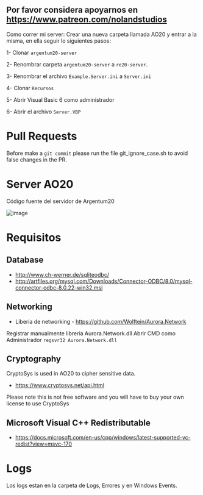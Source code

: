 ## Por favor considera apoyarnos en https://www.patreon.com/nolandstudios

Como correr mi server:
Crear una nueva carpeta llamada AO20 y entrar a la misma, en ella seguir lo siguientes pasos:

1- Clonar `argentum20-server`

2- Renombrar carpeta `argentum20-server` a `re20-server`.

3- Renombrar el archivo `Example.Server.ini` a `Server.ini`

4- Clonar `Recursos`

5- Abrir Visual Basic 6 como administrador

6- Abrir el archivo `Server.VBP`

# Pull Requests

Before make a `git commit` please run the file git_ignore_case.sh to avoid false changes in the PR.

# Server AO20
Código fuente del servidor de Argentum20

![image](https://i.ibb.co/gFDn3SG/AO20-drawio-2.png)

# Requisitos

## Database
- http://www.ch-werner.de/sqliteodbc/
- http://artfiles.org/mysql.com/Downloads/Connector-ODBC/8.0/mysql-connector-odbc-8.0.22-win32.msi

## Networking
- Liberia de networking - https://github.com/Wolftein/Aurora.Network

Registrar manualmente libreria Aurora.Network.dll 
Abrir CMD como Administrador `regsvr32 Aurora.Network.dll`

## Cryptography
CryptoSys is used in AO20 to cipher sensitive data.

- https://www.cryptosys.net/api.html 

Please note this is not free software and you will have to buy your own license to use CryptoSys

## Microsoft Visual C++ Redistributable
- https://docs.microsoft.com/en-us/cpp/windows/latest-supported-vc-redist?view=msvc-170

# Logs
Los logs estan en la carpeta de Logs, Errores y en Windows Events.



